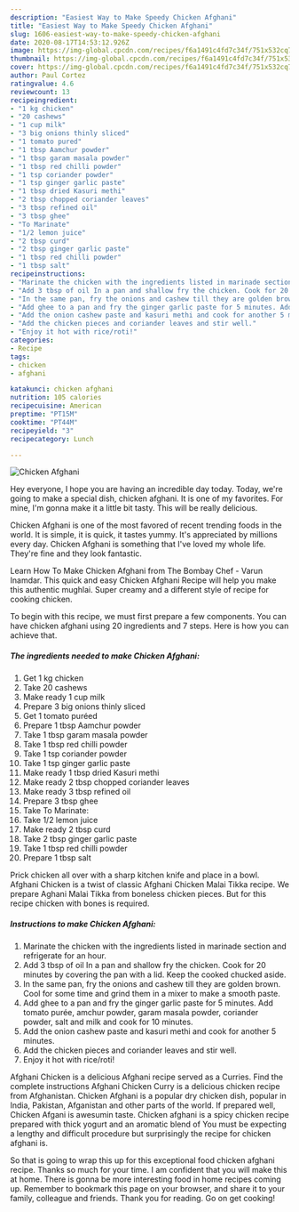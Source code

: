 ```yaml
---
description: "Easiest Way to Make Speedy Chicken Afghani"
title: "Easiest Way to Make Speedy Chicken Afghani"
slug: 1606-easiest-way-to-make-speedy-chicken-afghani
date: 2020-08-17T14:53:12.926Z
image: https://img-global.cpcdn.com/recipes/f6a1491c4fd7c34f/751x532cq70/chicken-afghani-recipe-main-photo.jpg
thumbnail: https://img-global.cpcdn.com/recipes/f6a1491c4fd7c34f/751x532cq70/chicken-afghani-recipe-main-photo.jpg
cover: https://img-global.cpcdn.com/recipes/f6a1491c4fd7c34f/751x532cq70/chicken-afghani-recipe-main-photo.jpg
author: Paul Cortez
ratingvalue: 4.6
reviewcount: 13
recipeingredient:
- "1 kg chicken"
- "20 cashews"
- "1 cup milk"
- "3 big onions thinly sliced"
- "1 tomato pured"
- "1 tbsp Aamchur powder"
- "1 tbsp garam masala powder"
- "1 tbsp red chilli powder"
- "1 tsp coriander powder"
- "1 tsp ginger garlic paste"
- "1 tbsp dried Kasuri methi"
- "2 tbsp chopped coriander leaves"
- "3 tbsp refined oil"
- "3 tbsp ghee"
- "To Marinate"
- "1/2 lemon juice"
- "2 tbsp curd"
- "2 tbsp ginger garlic paste"
- "1 tbsp red chilli powder"
- "1 tbsp salt"
recipeinstructions:
- "Marinate the chicken with the ingredients listed in marinade section and refrigerate for an hour."
- "Add 3 tbsp of oil In a pan and shallow fry the chicken. Cook for 20 minutes by covering the pan with a lid. Keep the cooked chucked aside."
- "In the same pan, fry the onions and cashew till they are golden brown. Cool for some time and grind them in a mixer to make a smooth paste."
- "Add ghee to a pan and fry the ginger garlic paste for 5 minutes. Add tomato purée, amchur powder, garam masala powder, coriander powder, salt and milk and cook for 10 minutes."
- "Add the onion cashew paste and kasuri methi and cook for another 5 minutes."
- "Add the chicken pieces and coriander leaves and stir well."
- "Enjoy it hot with rice/roti!"
categories:
- Recipe
tags:
- chicken
- afghani

katakunci: chicken afghani 
nutrition: 105 calories
recipecuisine: American
preptime: "PT15M"
cooktime: "PT44M"
recipeyield: "3"
recipecategory: Lunch

---
```



![Chicken Afghani](https://img-global.cpcdn.com/recipes/f6a1491c4fd7c34f/751x532cq70/chicken-afghani-recipe-main-photo.jpg)

Hey everyone, I hope you are having an incredible day today. Today, we're going to make a special dish, chicken afghani. It is one of my favorites. For mine, I'm gonna make it a little bit tasty. This will be really delicious.

Chicken Afghani is one of the most favored of recent trending foods in the world. It is simple, it is quick, it tastes yummy. It's appreciated by millions every day. Chicken Afghani is something that I've loved my whole life. They're fine and they look fantastic.

Learn How To Make Chicken Afghani from The Bombay Chef - Varun Inamdar. This quick and easy Chicken Afghani Recipe will help you make this authentic mughlai. Super creamy and a different style of recipe for cooking chicken.


To begin with this recipe, we must first prepare a few components. You can have chicken afghani using 20 ingredients and 7 steps. Here is how you can achieve that.

<!--inarticleads1-->

##### The ingredients needed to make Chicken Afghani:

1. Get 1 kg chicken
1. Take 20 cashews
1. Make ready 1 cup milk
1. Prepare 3 big onions thinly sliced
1. Get 1 tomato puréed
1. Prepare 1 tbsp Aamchur powder
1. Take 1 tbsp garam masala powder
1. Take 1 tbsp red chilli powder
1. Take 1 tsp coriander powder
1. Take 1 tsp ginger garlic paste
1. Make ready 1 tbsp dried Kasuri methi
1. Make ready 2 tbsp chopped coriander leaves
1. Make ready 3 tbsp refined oil
1. Prepare 3 tbsp ghee
1. Take To Marinate:
1. Take 1/2 lemon juice
1. Make ready 2 tbsp curd
1. Take 2 tbsp ginger garlic paste
1. Take 1 tbsp red chilli powder
1. Prepare 1 tbsp salt


Prick chicken all over with a sharp kitchen knife and place in a bowl. Afghani Chicken is a twist of classic Afghani Chicken Malai Tikka recipe. We prepare Aghani Malai Tikka from boneless chicken pieces. But for this recipe chicken with bones is required. 

<!--inarticleads2-->

##### Instructions to make Chicken Afghani:

1. Marinate the chicken with the ingredients listed in marinade section and refrigerate for an hour.
1. Add 3 tbsp of oil In a pan and shallow fry the chicken. Cook for 20 minutes by covering the pan with a lid. Keep the cooked chucked aside.
1. In the same pan, fry the onions and cashew till they are golden brown. Cool for some time and grind them in a mixer to make a smooth paste.
1. Add ghee to a pan and fry the ginger garlic paste for 5 minutes. Add tomato purée, amchur powder, garam masala powder, coriander powder, salt and milk and cook for 10 minutes.
1. Add the onion cashew paste and kasuri methi and cook for another 5 minutes.
1. Add the chicken pieces and coriander leaves and stir well.
1. Enjoy it hot with rice/roti!


Afghani Chicken is a delicious Afghani recipe served as a Curries. Find the complete instructions Afghani Chicken Curry is a delicious chicken recipe from Afghanistan. Chicken Afghani is a popular dry chicken dish, popular in India, Pakistan, Afganistan and other parts of the world. If prepared well, Chicken Afgani is awesumin taste. Chicken afghani is a spicy chicken recipe prepared with thick yogurt and an aromatic blend of You must be expecting a lengthy and difficult procedure but surprisingly the recipe for chicken afghani is. 

So that is going to wrap this up for this exceptional food chicken afghani recipe. Thanks so much for your time. I am confident that you will make this at home. There is gonna be more interesting food in home recipes coming up. Remember to bookmark this page on your browser, and share it to your family, colleague and friends. Thank you for reading. Go on get cooking!
